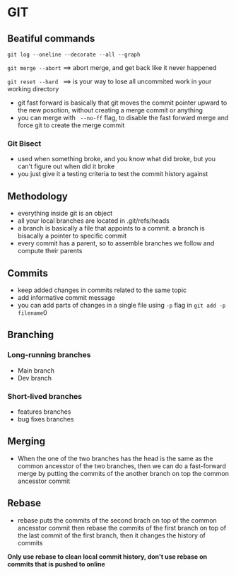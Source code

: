 # GIT


## Beatiful commands

```git log --oneline --decorate --all --graph```

```git merge --abort``` ==> abort merge, and get back like it never happened

`git reset --hard ` ==> is your way to lose all uncommited work in your working directory 


* git fast forward is basically that git moves the commit pointer upward to the new posotion, without creating a merge commit or anything
* you can merge with ` --no-ff` flag, to disable the fast forward merge and force git to create the merge commit


### Git Bisect
* used when something broke, and you know what did broke, but you can't figure out when did it broke
* you just give it a testing criteria to test the commit history against 




## Methodology 
* everything inside git is an object
* all your local branches are located in .git/refs/heads 
* a branch is basically a file that appoints to a commit. a branch is bisacally a pointer to specific commit
* every commit has a parent, so to assemble branches we follow and compute their parents

## Commits 
* keep added changes in commits related to the same topic
* add informative commit message 
* you can add parts of changes in a single file using `-p` flag in `git add -p filename`0


## Branching 

### Long-running branches 
* Main branch
* Dev branch 
### Short-lived branches 
* features branches
* bug fixes branches 


## Merging 

* When the one of the two branches has the head is the same as the common ancesstor of the two branches, then we can do a fast-forward merge by putting the commits of the another branch on top the common ancesstor commit 


## Rebase 

* rebase puts the commits of the second brach on top of the common ancesstor commit then rebase the commits of the first branch on top of the last commit of the first branch, then it changes the history of commits

**Only use rebase to clean local commit history, don't use rebase on commits that is pushed to online** 



